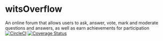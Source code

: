 # witsOverflow
An online forum that allows users to ask, answer, vote, mark and moderate questions and answers, as well as earn achievements for participation
[![CircleCI](https://circleci.com/gh/2003405/witsOverFlow.svg?style=svg&circle-token=ff8a1fe13f858f0ded11976eb4acf970347b1a5c)](https://circleci.com/gh/2003405/witsOverflow)
[![Coverage Status](https://coveralls.io/repos/github/2003405/witsOverflow/badge.svg?branch=main)](https://coveralls.io/github/2003405/witsOverflow?branch=main)